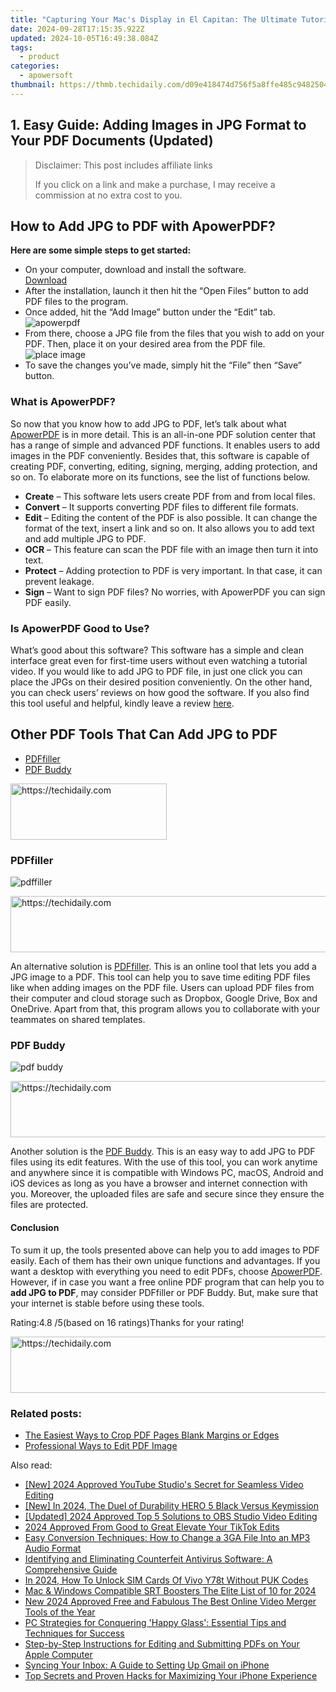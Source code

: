 ```yaml
---
title: "Capturing Your Mac's Display in El Capitan: The Ultimate Tutorial for Easy Screenshots"
date: 2024-09-28T17:15:35.922Z
updated: 2024-10-05T16:49:38.084Z
tags:
  - product
categories:
  - apowersoft
thumbnail: https://thmb.techidaily.com/d09e418474d756f5a8ffe485c9482504fd4de6868009955288d3f3888a8492e7.jpg
---
```


## 1. Easy Guide: Adding Images in JPG Format to Your PDF Documents (Updated)

>  Disclaimer: This post includes affiliate links
>
>  If you click on a link and make a purchase, I may receive a commission at no extra cost to you.
>

## How to Add JPG to PDF with ApowerPDF?

**Here are some simple steps to get started:**

* On your computer, download and install the software.  
[Download](https://tools.techidaily.com/apowersoft/products/)
* After the installation, launch it then hit the “Open Files” button to add PDF files to the program.
* Once added, hit the “Add Image” button under the “Edit” tab.  
![apowerpdf](https://www.apowersoft.com//webusupload.aoscdn.com/apowercom/wp-content/uploads/2020/07/add-image.jpg.webp)
* From there, choose a JPG file from the files that you wish to add on your PDF. Then, place it on your desired area from the PDF file.  
![place image](https://www.apowersoft.com//webusupload.aoscdn.com/apowercom/wp-content/uploads/2020/07/place-jpg.jpg.webp)
* To save the changes you’ve made, simply hit the “File” then “Save” button.

### What is ApowerPDF?

So now that you know how to add JPG to PDF, let’s talk about what [ApowerPDF](https://tools.techidaily.com/apowersoft/apower-pdf/) is in more detail. This is an all-in-one PDF solution center that has a range of simple and advanced PDF functions. It enables users to add images in the PDF conveniently. Besides that, this software is capable of creating PDF, converting, editing, signing, merging, adding protection, and so on. To elaborate more on its functions, see the list of functions below.

* **Create** – This software lets users create PDF from and from local files.
* **Convert** – It supports converting PDF files to different file formats.
* **Edit**  – Editing the content of the PDF is also possible. It can change the format of the text, insert a link and so on. It also allows you to add text and add multiple JPG to PDF.
* **OCR** – This feature can scan the PDF file with an image then turn it into text.
* **Protect** – Adding protection to PDF is very important. In that case, it can prevent leakage.
* **Sign** – Want to sign PDF files? No worries, with ApowerPDF you can sign PDF easily.

### Is ApowerPDF Good to Use?

What’s good about this software? This software has a simple and clean interface great even for first-time users without even watching a tutorial video. If you would like to add JPG to PDF file, in just one click you can place the JPGs on their desired position conveniently. On the other hand, you can check users’ reviews on how good the software. If you also find this tool useful and helpful, kindly leave a review [here](https://www.g2crowd.com/products/apowerpdf/reviews).

## Other PDF Tools That Can Add JPG to PDF

* [PDFfiller](https://tools.techidaily.com/apowersoft/products/)
* [PDF Buddy](https://tools.techidaily.com/apowersoft/products/)

<!-- affiliate ads begin -->
<a href="https://aligracehair.sjv.io/c/5597632/2135368/19272" target="_top" id="2135368">
  <img src="//a.impactradius-go.com/display-ad/19272-2135368" border="0" alt="https://techidaily.com" width="250" height="90"/>
</a>
<img height="0" width="0" src="https://aligracehair.sjv.io/i/5597632/2135368/19272" style="position:absolute;visibility:hidden;" border="0" />
<!-- affiliate ads end -->

### PDFfiller

![pdffiller](https://www.apowersoft.com//webusupload.aoscdn.com/apowercom/wp-content/uploads/2020/07/add-image-pdffiller.jpg.webp)

<!-- affiliate ads begin -->
<a href="https://appsumo.8odi.net/c/5597632/2037319/7443" target="_top" id="2037319">
  <img src="//a.impactradius-go.com/display-ad/7443-2037319" border="0" alt="https://techidaily.com" width="728" height="90"/>
</a>
<img height="0" width="0" src="https://appsumo.8odi.net/i/5597632/2037319/7443" style="position:absolute;visibility:hidden;" border="0" />
<!-- affiliate ads end -->

An alternative solution is [PDFfiller](https://www.pdffiller.com/en/categories/add-image.htm). This is an online tool that lets you add a JPG image to a PDF. This tool can help you to save time editing PDF files like when adding images on the PDF file. Users can upload PDF files from their computer and cloud storage such as Dropbox, Google Drive, Box and OneDrive. Apart from that, this program allows you to collaborate with your teammates on shared templates.

### PDF Buddy

![pdf buddy](https://www.apowersoft.com//webusupload.aoscdn.com/apowercom/wp-content/uploads/2020/07/add-jpg-using-pdfbuddy.jpg.webp)

<!-- affiliate ads begin -->
<a href="https://imp.i357552.net/c/5597632/947750/11832" target="_top" id="947750">
  <img src="//a.impactradius-go.com/display-ad/11832-947750" border="0" alt="https://techidaily.com" width="728" height="90"/>
</a>
<img height="0" width="0" src="https://imp.i357552.net/i/5597632/947750/11832" style="position:absolute;visibility:hidden;" border="0" />
<!-- affiliate ads end -->

Another solution is the [PDF Buddy](https://www.pdfbuddy.com/how-to/add-image-to-pdf). This is an easy way to add JPG to PDF files using its edit features. With the use of this tool, you can work anytime and anywhere since it is compatible with Windows PC, macOS, Android and iOS devices as long as you have a browser and internet connection with you. Moreover, the uploaded files are safe and secure since they ensure the files are protected.

#### Conclusion

To sum it up, the tools presented above can help you to add images to PDF easily. Each of them has their own unique functions and advantages. If you want a desktop with everything you need to edit PDFs, choose [ApowerPDF](https://tools.techidaily.com/apowersoft/apower-pdf/). However, if in case you want a free online PDF program that can help you to **add JPG to PDF**, may consider PDFfiller or PDF Buddy. But, make sure that your internet is stable before using these tools.

Rating:4.8 /5(based on 16 ratings)Thanks for your rating!

<!-- affiliate ads begin -->
<a href="https://ephamedtechinc.pxf.io/c/5597632/2137214/26400" target="_top" id="2137214">
  <img src="//a.impactradius-go.com/display-ad/26400-2137214" border="0" alt="https://techidaily.com" width="728" height="90"/>
</a>
<img height="0" width="0" src="https://ephamedtechinc.pxf.io/i/5597632/2137214/26400" style="position:absolute;visibility:hidden;" border="0" />
<!-- affiliate ads end -->

### Related posts:

* [The Easiest Ways to Crop PDF Pages Blank Margins or Edges](https://tools.techidaily.com/apowersoft/apower-pdf/)
* [Professional Ways to Edit PDF Image](https://tools.techidaily.com/apowersoft/apower-pdf/)

<ins class="adsbygoogle"
     style="display:block"
     data-ad-format="autorelaxed"
     data-ad-client="ca-pub-7571918770474297"
     data-ad-slot="1223367746"></ins>

<ins class="adsbygoogle"
     style="display:block"
     data-ad-client="ca-pub-7571918770474297"
     data-ad-slot="8358498916"
     data-ad-format="auto"
     data-full-width-responsive="true"></ins>

<span class="atpl-alsoreadstyle">Also read:</span>
<div><ul>
<li><a href="https://youtube-web.techidaily.com/024-approved-youtube-studios-secret-for-seamless-video-editing/"><u>[New] 2024 Approved YouTube Studio's Secret for Seamless Video Editing</u></a></li>
<li><a href="https://fox-blue.techidaily.com/new-in-2024-the-duel-of-durability-hero-5-black-versus-keymission/"><u>[New] In 2024, The Duel of Durability HERO 5 Black Versus Keymission</u></a></li>
<li><a href="https://visual-screen-recording.techidaily.com/updated-2024-approved-top-5-solutions-to-obs-studio-video-editing/"><u>[Updated] 2024 Approved Top 5 Solutions to OBS Studio Video Editing</u></a></li>
<li><a href="https://some-knowledge.techidaily.com/2024-approved-from-good-to-great-elevate-your-tiktok-edits/"><u>2024 Approved From Good to Great Elevate Your TikTok Edits</u></a></li>
<li><a href="https://win-hot.techidaily.com/easy-conversion-techniques-how-to-change-a-3ga-file-into-an-mp3-audio-format/"><u>Easy Conversion Techniques: How to Change a 3GA File Into an MP3 Audio Format</u></a></li>
<li><a href="https://win-hot.techidaily.com/identifying-and-eliminating-counterfeit-antivirus-software-a-comprehensive-guide/"><u>Identifying and Eliminating Counterfeit Antivirus Software: A Comprehensive Guide</u></a></li>
<li><a href="https://sim-unlock.techidaily.com/in-2024-how-to-unlock-sim-cards-of-vivo-y78t-without-puk-codes-by-drfone-android/"><u>In 2024, How To Unlock SIM Cards Of Vivo Y78t Without PUK Codes</u></a></li>
<li><a href="https://fox-glue.techidaily.com/mac-and-windows-compatible-srt-boosters-the-elite-list-of-10-for-2024/"><u>Mac & Windows Compatible SRT Boosters The Elite List of 10 for 2024</u></a></li>
<li><a href="https://ai-video-tools.techidaily.com/new-2024-approved-free-and-fabulous-the-best-online-video-merger-tools-of-the-year/"><u>New 2024 Approved Free and Fabulous The Best Online Video Merger Tools of the Year</u></a></li>
<li><a href="https://win-hot.techidaily.com/pc-strategies-for-conquering-happy-glass-essential-tips-and-techniques-for-success/"><u>PC Strategies for Conquering 'Happy Glass': Essential Tips and Techniques for Success</u></a></li>
<li><a href="https://win-hot.techidaily.com/step-by-step-instructions-for-editing-and-submitting-pdfs-on-your-apple-computer/"><u>Step-by-Step Instructions for Editing and Submitting PDFs on Your Apple Computer</u></a></li>
<li><a href="https://tech-renaissance.techidaily.com/syncing-your-inbox-a-guide-to-setting-up-gmail-on-iphone/"><u>Syncing Your Inbox: A Guide to Setting Up Gmail on iPhone</u></a></li>
<li><a href="https://win-hot.techidaily.com/top-secrets-and-proven-hacks-for-maximizing-your-iphone-experience/"><u>Top Secrets and Proven Hacks for Maximizing Your iPhone Experience</u></a></li>
</ul></div>

